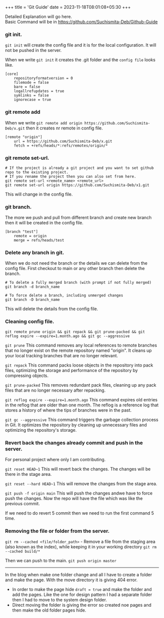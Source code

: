+++
title = 'Git Guide'
date = 2023-11-18T08:01:08+05:30
+++

Detailed Explanation will go here.<br/> Basic Command will be in https://github.com/Suchismita-Deb/Github-Guide

### git init.
`git init` will create the config file and it is for the local configuration. It will not be pushed in the server.

When we write `git init` it creates the .git folder and the `config file` looks like.
```shell
[core]
	repositoryformatversion = 0
	filemode = false
	bare = false
	logallrefupdates = true
	symlinks = false
	ignorecase = true
```
### git remote add
When we write `git remote add origin https://github.com/Suchismita-Deb/x.git` then it creates nr remote in config file.
```shell
[remote "origin"]
	url = https://github.com/Suchismita-Deb/x.git
	fetch = +refs/heads/*:refs/remotes/origin/*
```
### git remote set-url.
```shell
# If the project is already a git project and you want to set github repo to the existing project.
# If you rename the project then you can also set from here.
git remote set-url <remote_name> <remote_url>
git remote set-url origin https://github.com/Suchismita-Deb/x1.git
```
This will change in the config file.
### git branch.
The more we push and pull from different branch and create new branch then it will be created in the config file.

```shell
[branch "test"]
	remote = origin
	merge = refs/heads/test
```

### Delete any branch in git.
When we do not need the branch or the details we can delete from the config file.
First checkout to main or any other branch then delete the branch. 
```shell 
# To delete a fully merged branch (with prompt if not fully merged)
git branch -d branch_name

# To force delete a branch, including unmerged changes
git branch -D branch_name
```
This will delete the details from the config file.

### Cleaning config file.
```shell
git remote prune origin && git repack && git prune-packed && git reflog expire --expire=1.month.ago && git gc --aggressive
```

`git prune` This command removes any local references to remote branches that no longer exist on the remote repository named "origin". It cleans up your local tracking branches that are no longer relevant.

`git repack` This command packs loose objects in the repository into pack files, optimizing the storage and performance of the repository by compressing objects.

`git prune-packed` This removes redundant pack files, cleaning up any pack files that are no longer necessary after repacking.

`git reflog expire --expire=1.month.ago` This command expires old entries in the reflog that are older than one month. The reflog is a reference log that stores a history of where the tips of branches were in the past.

`git gc --aggressive` This command triggers the garbage collection process in Git. It optimizes the repository by cleaning up unnecessary files and optimizing the repository's storage.

### Revert back the changes already commit and push in the server.

For personal project where only I am contributing.

`git reset HEAD~1` This will revert back the changes. The changes will be there in the stage area.

`git reset --hard HEAD~1` This will remove the changes from the stage area.

`git push -f origin main` This will push the changes andwe have to force push the changes. Now the repo will have the file which was like the previous commit.

If we need to do revert 5 commit then we need to run the first command 5 time.


### Removing the file or folder from the server.
`git rm --cached <file/folder_path>` - Remove a file from the staging area (also known as the index), while keeping it in your working directory `git rm --cached build/*` 

Then we can push to the main. `git push origin master`


---
In the blog when make one folder change and all I have to create a folder and make the page. With the move directory it is giving 404 error.

- In order to make the page hide `draft = true` and make the folder and add the pages. Like the one for design pattern I had a separate folder then I had to move to the system design folder.
- Direct moving the folder is giving the error so created noe pages and then make the old folder pages hide.